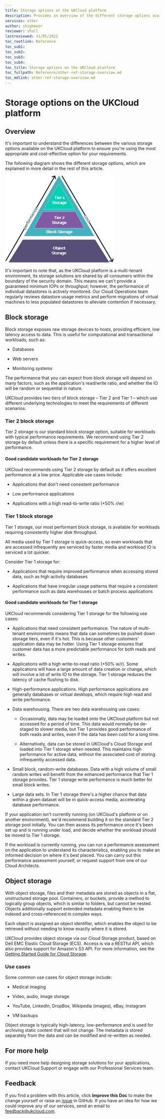```yaml
---
title: Storage options on the UKCloud platform
description: Provides an overview of the different storage options available on the UKCloud platform
services: other
author: shighmoor
reviewer: shall
lastreviewed: 31/05/2022
toc_rootlink: Reference
toc_sub1: 
toc_sub2:
toc_sub3:
toc_sub4:
toc_title: Storage options on the UKCloud platform
toc_fullpath: Reference/other-ref-storage-overview.md
toc_mdlink: other-ref-storage-overview.md
---
```


# Storage options on the UKCloud platform

## Overview

It's important to understand the differences between the various storage options available on the UKCloud platform to ensure you're using the most appropriate and cost-effective option for your requirements.

The following diagram shows the different storage options, which are explained in more detail in the rest of this article.

![Storage options on the UKCloud platform](images/other-storage-options.png)

It's important to note that, as the UKCloud platform is a multi-tenant environment, its storage solutions are shared by all consumers within the boundary of the security domain. This means we can't provide a guaranteed minimum IOPs or throughput; however, the performance of individual datastores is actively monitored. Our Cloud Operations team regularly reviews datastore usage metrics and perform migrations of virtual machines to less populated datastores to alleviate contention if necessary.

## Block storage

Block storage exposes raw storage devices to hosts, providing efficient, low latency access to data. This is useful for computational and transactional workloads, such as:

- Databases

- Web servers

- Monitoring systems

The performance that you can expect from block storage will depend on many factors, such as the application's read/write ratio, and whether the IO will be random or sequential in nature.

UKCloud provides two tiers of block storage &ndash; Tier 2 and Tier 1 &ndash; which use different underlying technologies to meet the requirements of different scenarios.

### Tier 2 block storage

Tier 2 storage is our standard block storage option, suitable for workloads with typical performance requirements. We recommend using Tier 2 storage by default unless there is a specific requirement for a higher level of performance.

#### Good candidate workloads for Tier 2 storage

UKCloud recommends using Tier 2 storage by default as it offers excellent performance at a low price. Applicable use cases include:

- Applications that don't need consistent performance

- Low performance applications

- Applications with a high read-to-write ratio (+50% r/w)

### Tier 1 block storage

Tier 1 storage, our most performant block storage, is available for workloads requiring consistently higher disk throughput.

All media used by Tier 1 storage is quick-access, so even workloads that are accessed infrequently are serviced by faster media and workload IO is serviced a lot quicker.

Consider Tier 1 storage for:

- Applications that require improved performance when accessing stored data, such as high activity databases

- Applications that have irregular usage patterns that require a consistent performance such as data warehouses or batch process applications

#### Good candidate workloads for Tier 1 storage

UKCloud recommends considering Tier 1 storage for the following use cases:

- Applications that need consistent performance. The nature of multi-tenant environments means that data can sometimes be pushed down storage tiers, even if it's hot. This is because other customers' application data may be hotter. Using Tier 1 storage ensures that customer data has a more predictable performance for both reads and writes.

- Applications with a high write-to-read ratio (+50% w/r). Some applications will have a large amount of data creation or change, which will involve a lot of write IO to the storage. Tier 1 storage reduces the latency of cache flushing to disk.

- High-performance applications. High performance applications are generally databases or virtual desktops, which require high read and write performance.

- Data warehousing. There are two data warehousing use cases:

  - Occasionally, data may be loaded onto the UKCloud platform but not accessed for a period of time. This data would normally be de-staged to slower media, but Tier 1 provides good performance of both reads and writes, even if the data has been cold for a long time.

  - Alternatively, data can be stored in UKCloud's Cloud Storage and loaded into Tier 1 storage when needed. This maintains high performance for active data, without the associated cost of storing infrequently accessed data.

- Small block, random-write databases. Data with a high volume of small random writes will benefit from the enhanced performance that Tier 1 storage provides. Tier 1 storage write performance is much better for small block writes.

- Large data sets. In Tier 1 storage there's a higher chance that data within a given dataset will be in quick-access media, accelerating database performance.

If your application isn't currently running (on UKCloud's platform or on another environment), we'd recommend building it on the standard Tier 2 storage pool initially. You can then assess its performance once it's been set up and is running under load, and decide whether the workload should be moved to Tier 1 storage.

If the workload is currently running, you can run a performance assessment on the application to understand its characteristics, enabling you to make an informed decision on where it's best placed. You can carry out this performance assessment yourself, or request support from one of our Cloud Architects.

## Object storage

With object storage, files and their metadata are stored as objects in a flat, unstructured storage pool. Containers, or buckets, provide a method to logically group objects, which is similar to folders, but cannot be nested. Objects additionally support extended metadata enabling them to be indexed and cross-referenced in complex ways.

Each object is assigned an object identifier, which enables the object to be retrieved without needing to know exactly where it is stored.

UKCloud provides object storage via our Cloud Storage product, based on Dell EMC Elastic Cloud Storage (ECS). Access is via a RESTful API, which also provides support for Amazon's S3 API. For more information, see the [Getting Started Guide for Cloud Storage](../cloud-storage/cs-gs.md).

### Use cases

Some common use cases for object storage include:

- Medical imaging

- Video, audio, image storage

- YouTube, LinkedIn, DropBox, Wikipedia (images), eBay, Instagram

- VM backups

Object storage is typically high-latency, low-performance and is used for archiving static content that will not change. The metadata is stored separately from the data and can be modified and re-written as needed.

## For more help

If you need more help designing storage solutions for your applications, contact UKCloud Support or engage with our Professional Services team.

## Feedback

If you find a problem with this article, click **Improve this Doc** to make the change yourself or raise an [issue](https://github.com/UKCloud/documentation/issues) in GitHub. If you have an idea for how we could improve any of our services, send an email to <feedback@ukcloud.com>.

